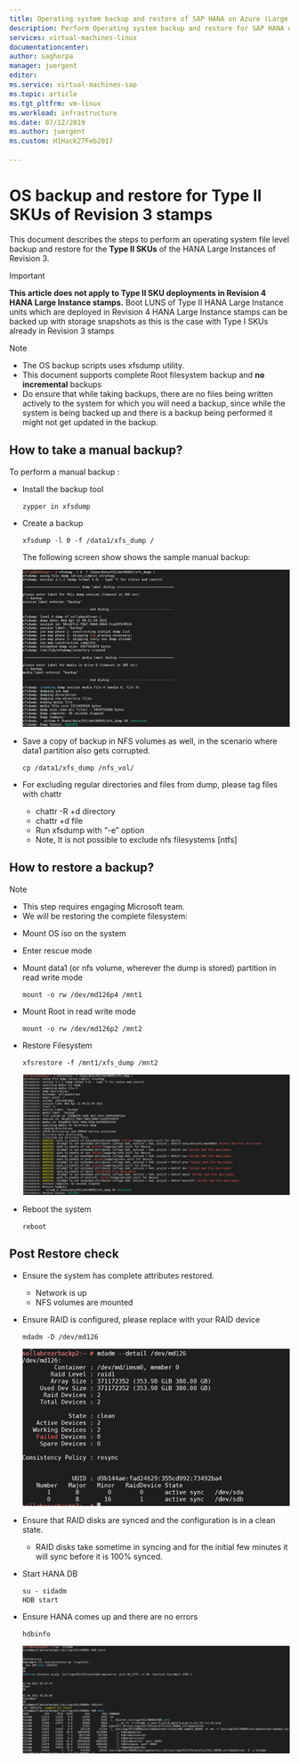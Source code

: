 ```yaml
---
title: Operating system backup and restore of SAP HANA on Azure (Large Instances) type II SKUs| Microsoft Docs
description: Perform Operating system backup and restore for SAP HANA on Azure (Large Instances) Type II SKUs
services: virtual-machines-linux
documentationcenter:
author: saghorpa
manager: juergent
editor:
ms.service: virtual-machines-sap
ms.topic: article
ms.tgt_pltfrm: vm-linux
ms.workload: infrastructure
ms.date: 07/12/2019
ms.author: juergent
ms.custom: H1Hack27Feb2017

---
```

# OS backup and restore for Type II SKUs of Revision 3 stamps

This document describes the steps to perform an operating system file level backup and restore for the **Type II  SKUs** of the HANA Large Instances of Revision 3. 

>[!Important]
> **This article does not apply to Type II SKU deployments in Revision 4 HANA Large Instance stamps.** Boot LUNS of Type II HANA Large Instance units which are deployed in Revision 4 HANA Large Instance stamps can be backed up with storage snapshots as this is the case with Type I SKUs already in Revision 3 stamps


>[!NOTE]
> * The OS backup scripts uses xfsdump utility.  
> * This document supports complete Root filesystem backup and **no incremental** backups
> * Do ensure that while taking backups, there are no files being written actively to the system for which you will need a backup, since while the system is being backed up and there is a backup being performed it might not get updated in the backup.


## How to take a manual backup?

To perform a manual backup :

* Install the backup tool 
   ```
   zypper in xfsdump
   ```

* Create a backup 
   ```
   xfsdump -l 0 -f /data1/xfs_dump /
   ```

   The following screen show shows the sample manual backup:
   
   ![how](media/HowToHLI/OSBackupTypeIISKUs/dump_capture.PNG)


* Save a copy of backup in NFS volumes as well, in the scenario where data1 partition also gets corrupted.
   ```
   cp /data1/xfs_dump /nfs_vol/
   ```

* For excluding regular directories and files from dump, please tag files with chattr
   * chattr -R +d directory
   * chattr +d file
   * Run xfsdump with “-e” option
   * Note, It is not possible to exclude nfs filesystems [ntfs]




## How to restore a backup?

>[!NOTE]
> * This step requires engaging Microsoft team.
> * We will be restoring the complete filesystem:

* Mount OS iso on the system 

* Enter rescue mode

* Mount data1 (or nfs volume, wherever the dump is stored) partition in read write mode
   ```
   mount -o rw /dev/md126p4 /mnt1
   ```
* Mount Root in read write mode
   ```
   mount -o rw /dev/md126p2 /mnt2
   ```
* Restore Filesystem 
   ```
   xfsrestore -f /mnt1/xfs_dump /mnt2
   ```
   ![how](media/HowToHLI/OSBackupTypeIISKUs/restore_screenshot.PNG)
* Reboot the system
   ```
   reboot
   ```

## Post Restore check

* Ensure the system has complete attributes restored.
   * Network is up
   * NFS volumes are mounted
* Ensure RAID is configured, please replace with your RAID device
   ```
   mdadm -D /dev/md126
   ```
   ![how](media/HowToHLI/OSBackupTypeIISKUs/RAID_status.PNG)

* Ensure that RAID disks are synced and the configuration is in a clean state.
   * RAID disks take sometime in syncing and for the initial few minutes it will sync before it is 100% synced.

* Start HANA DB
   ```
   su - sidadm
   HDB start
   ```
* Ensure HANA comes up and there are no errors
   ```
   hdbinfo
   ```
   ![how](media/HowToHLI/OSBackupTypeIISKUs/hana_status.PNG)
